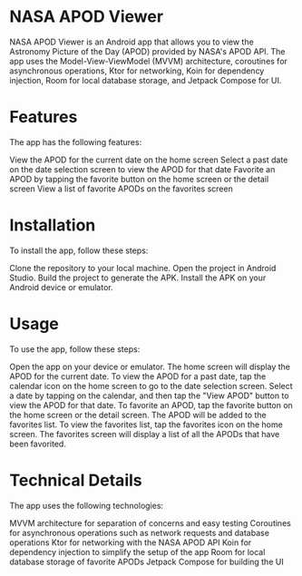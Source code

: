 # NASA APOD Viewer

NASA APOD Viewer is an Android app that allows you to view the Astronomy Picture of the Day (APOD) provided by NASA's APOD API. The app uses the Model-View-ViewModel (MVVM) architecture, coroutines for asynchronous operations, Ktor for networking, Koin for dependency injection, Room for local database storage, and Jetpack Compose for UI.

# Features
The app has the following features:

View the APOD for the current date on the home screen
Select a past date on the date selection screen to view the APOD for that date
Favorite an APOD by tapping the favorite button on the home screen or the detail screen
View a list of favorite APODs on the favorites screen

# Installation
To install the app, follow these steps:

Clone the repository to your local machine.
Open the project in Android Studio.
Build the project to generate the APK.
Install the APK on your Android device or emulator.

# Usage
To use the app, follow these steps:

Open the app on your device or emulator.
The home screen will display the APOD for the current date.
To view the APOD for a past date, tap the calendar icon on the home screen to go to the date selection screen.
Select a date by tapping on the calendar, and then tap the "View APOD" button to view the APOD for that date.
To favorite an APOD, tap the favorite button on the home screen or the detail screen. The APOD will be added to the favorites list.
To view the favorites list, tap the favorites icon on the home screen. The favorites screen will display a list of all the APODs that have been favorited.

# Technical Details
The app uses the following technologies:

MVVM architecture for separation of concerns and easy testing
Coroutines for asynchronous operations such as network requests and database operations
Ktor for networking with the NASA APOD API
Koin for dependency injection to simplify the setup of the app
Room for local database storage of favorite APODs
Jetpack Compose for building the UI
